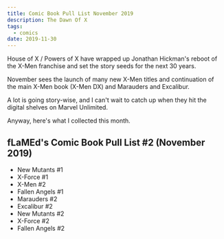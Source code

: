 ```yaml
---
title: Comic Book Pull List November 2019
description: The Dawn Of X
tags:
  - comics
date: 2019-11-30
---
```


House of X / Powers of X have wrapped up Jonathan Hickman's reboot of the X-Men franchise and set the story seeds for the next 30 years. 

November sees the launch of many new X-Men titles and continuation of the main X-Men book (X-Men DX) and Marauders and Excalibur.

A lot is going story-wise, and I can't wait to catch up when they hit the digital shelves on Marvel Unlimited.

Anyway, here's what I collected this month.

## fLaMEd's Comic Book Pull List #2 (November 2019)
- New Mutants #1
- X-Force #1
- X-Men #2
- Fallen Angels #1
- Marauders #2
- Excalibur #2
- New Mutants #2
- X-Force #2
- Fallen Angels #2